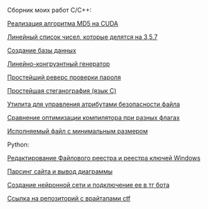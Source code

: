 Сборник моих работ 
C/C++:

  [Реализация алгоритма MD5 на CUDA](с,%20с++/CUDA_MD5/README.md)
  
  [Линейный список чисел, которые делятся на 3,5,7](с,%20с++/357/README.md)
  
  [Создание базы данных](с,%20с++/бд/README.md)
  
  [Линейно-конгруэнтный генератор](с,%20с++/лкг/README.md)
  
  [Простейший реверс проверки пароля](с,%20с++/oib6%20guard%20what/README.md)
  
  [Простейшая стеганография (язык С)](с,%20с++/oib8/README.md)
  
  [Утилита для управления атрибутами безопасности файла](с,%20с++/oib12/README.md)
  
  [Сравнение оптимизации компилятора при разных флагах](с,%20с++/yap1/README.md)
  
  [Исполняемый файл с минимальным размером](с,%20с++/yap2-минимальный_exe/README.md)
  
Python:

  [Редактирование Файлового реестра и реестра ключей Windows](python/ЦК1/README.md)
  
  [Парсинг сайта и вывод диаграммы](python/ЦК2/README.md)
  
  [Создание нейронной сети и подключение ее в тг бота](python/ЦК3-4/README.md)

[Ссылка на репозиторий с врайтапами ctf](https://github.com/Ogneva2Vasilisa/ctf)

